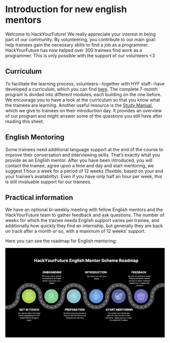 # Introduction for new english mentors

Welcome to HackYourFuture! We really appreciate your interest in being part of our community. By volunteering, you contribute to our main goal: help trainees gain the necessary skills to find a job as a programmer. HackYourFuture has now helped over 300 trainees find work as a programmer. This is only possible with the support of our volunteers <3

## Curriculum

To facilitate the learning process, volunteers--together with HYF staff--have developed a curriculum, which you can find [here](https://github.com/HackYourFuture/curriculum). The complete 7-month program is divided into different modules, each building on the one before. We encourage you to have a look at the curriculum so that you know what the trainees are learning. Another useful resource is the [Study Manual](https://docs.google.com/document/d/1YzPC7m9vOCb0h4EFCqLChw1L096XcbJv3dK3k7VooQM/edit?usp=sharing), which we give to trainees on their introduction day. It provides an overview of our program and might answer some of the questions you still have after reading this sheet. 

## English Mentoring 
Some trainees need additional language support at the end of the course to improve their conversation and interviewing skills. That’s exactly what you provide as an English mentor. After you have been introduced, you will contact the trainee, agree upon a time and day and start mentoring, we suggest 1 hour a week for a period of 12 weeks (flexible, based on your and your trainee’s availability). Even if you have only half an hour per week, this is still invaluable support for our trainees.

## Practical information
We have an optional bi-weekly meeting with fellow English mentors and the HackYourFuture team to gather feedback and ask questions. The number of weeks for which the trainee needs English support varies per trainee, and additionally how quickly they find an internship, but generally they are back on track after a month or so, with a maximum of 12 weeks’ support. 

Here you can see the roadmap for English mentoring:

![English mentor roadman](../assets/English-Mentors-roadmap.png)